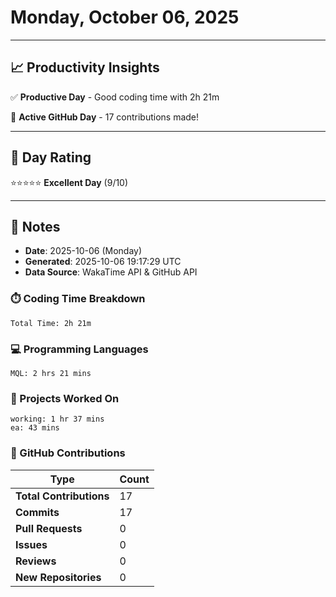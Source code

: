 # Monday, October 06, 2025

---

## 📈 Productivity Insights

✅ **Productive Day** - Good coding time with 2h 21m

🚀 **Active GitHub Day** - 17 contributions made!

---

## 🎯 Day Rating

⭐⭐⭐⭐⭐ **Excellent Day** (9/10)

---

## 📝 Notes

- **Date**: 2025-10-06 (Monday)
- **Generated**: 2025-10-06 19:17:29 UTC
- **Data Source**: WakaTime API & GitHub API


### ⏱️ Coding Time Breakdown

```
Total Time: 2h 21m
```

### 💻 Programming Languages

```
MQL: 2 hrs 21 mins
```

### 📂 Projects Worked On

```
working: 1 hr 37 mins
ea: 43 mins

```


### 🐙 GitHub Contributions

| Type | Count |
|------|-------|
| **Total Contributions** | 17 |
| **Commits** | 17 |
| **Pull Requests** | 0 |
| **Issues** | 0 |
| **Reviews** | 0 |
| **New Repositories** | 0 |

